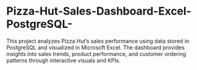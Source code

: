 # Pizza-Hut-Sales-Dashboard-Excel-PostgreSQL-
This project analyzes Pizza Hut’s sales performance using data stored in  PostgreSQL and visualized in Microsoft Excel. The dashboard provides insights into  sales trends, product performance, and customer ordering patterns through interactive visuals and KPIs.
